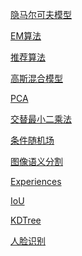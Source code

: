 <a href="隐马尔可夫模型.md">隐马尔可夫模型</a>

<a href="EM算法.md">EM算法</a>

<a href="推荐算法.md">推荐算法</a>

<a href="高斯混合模型.md/">高斯混合模型</a>

<a href="PCA.md">PCA</a>

<a href="交替最小二乘法.md">交替最小二乘法</a>

<a href="条件随机场.md">条件随机场</a>

<a href="图像语义分割.md">图像语义分割</a>

<a href="Experiences.md">Experiences</a>

<a href="IoU.md">IoU</a>

<a href="KDTree.md">KDTree</a>

<a href="人脸识别.md">人脸识别</a>

